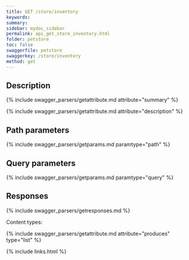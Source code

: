 ```yaml
---
title: GET /store/inventory
keywords: 
summary: 
sidebar: mydoc_sidebar
permalink: api_get_store_inventory.html
folder: petstore
toc: false
swaggerfile: petstore
swaggerkey: /store/inventory
method: get
---
```

## Description

{% include swagger_parsers/getattribute.md attribute="summary" %}

{% include swagger_parsers/getattribute.md attribute="description" %}

## Path parameters

{% include swagger_parsers/getparams.md paramtype="path" %}

## Query parameters

{% include swagger_parsers/getparams.md paramtype="query" %}

## Responses

{% include swagger_parsers/getresponses.md %}

Content types:

{% include swagger_parsers/getattribute.md attribute="produces" type="list" %}

{% include links.html %}
